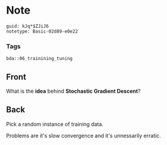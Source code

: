 # Note
```
guid: kJq*$ZJiJ6
notetype: Basic-02d89-e0e22
```

### Tags
```
bda::06_trainining_tuning
```

## Front
What is the <b>idea</b> behind <b>Stochastic Gradient Descent</b>?

## Back
Pick a random instance of training data.

Problems are it's slow convergence and it's unnessarily erratic.
